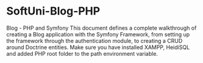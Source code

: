 # SoftUni-Blog-PHP

Blog - PHP and Symfony
This document defines a complete walkthrough of creating a Blog application with the Symfony Framework, from setting up the framework through the authentication module, to creating a CRUD around Doctrine entities.
Make sure you have installed XAMPP, HeidiSQL and added PHP root folder to the path environment variable.
